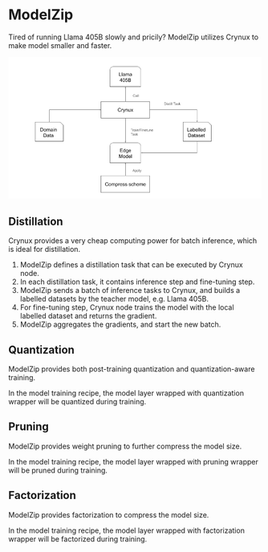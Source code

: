 # ModelZip

Tired of running Llama 405B slowly and pricily? ModelZip utilizes Crynux to make model smaller and faster.

![ModelZip Overview](modelzip-overview.png)


## Distillation

Crynux provides a very cheap computing power for batch inference, which is ideal for distillation.

1. ModelZip defines a distillation task that can be executed by Crynux node.
2. In each distillation task, it contains inference step and fine-tuning step.
3. ModelZip sends a batch of inference tasks to Crynux, and builds a labelled datasets by the teacher model, e.g. Llama 405B.
4. For fine-tuning step, Crynux node trains the model with the local labelled dataset and returns the gradient.
5. ModelZip aggregates the gradients, and start the new batch.

## Quantization

ModelZip provides both post-training quantization and quantization-aware training.

In the model training recipe, the model layer wrapped with quantization wrapper will be quantized during training.

## Pruning

ModelZip provides weight pruning to further compress the model size.

In the model training recipe, the model layer wrapped with pruning wrapper will be pruned during training.

## Factorization

ModelZip provides factorization to compress the model size.

In the model training recipe, the model layer wrapped with factorization wrapper will be factorized during training.




